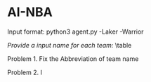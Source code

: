 # AI-NBA

Input format:
python3 agent.py -Laker -Warrior

*Provide a input name for each team:*
\table

Problem 1.
Fix the Abbreviation of team name

Problem 2.
I
